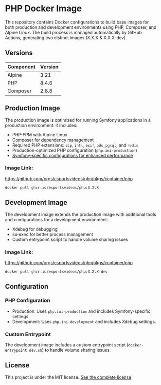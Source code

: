 # PHP Docker Image

This repository contains Docker configurations to build base images for both production and development environments using PHP, Composer, and Alpine Linux.
The build process is managed automatically by GitHub Actions, generating two distinct images (X.X.X & X.X.X-dev).

## Versions

| Component | Version |
|-----------|---------|
| Alpine    | 3.21    |
| PHP       | 8.4.6   |
| Composer  | 2.8.8   |

## Production Image

The production image is optimized for running Symfony applications in a production environment. It includes:

- PHP-FPM with Alpine Linux
- Composer for dependency management
- Required PHP extensions: `zip`, `intl`, `exif`, `pdo_pgsql`, and `redis`
- Production-optimized PHP configuration (`php.ini-production`)
- [Symfony-specific configurations for enhanced performance](https://symfony.com/doc/current/performance.html)

### Image Link:

https://github.com/orgs/esportsvideos/php/pkgs/container/php

```
docker pull ghcr.io/esportsvideos/php:X.X.X
```

## Development Image

The development image extends the production image with additional tools and configurations for a development environment:

- Xdebug for debugging
- su-exec for better process management
- Custom entrypoint script to handle volume sharing issues

### Image Link:

https://github.com/orgs/esportsvideos/php/pkgs/container/php

```
docker pull ghcr.io/esportsvideos/php:X.X.X-dev
```


## Configuration

### PHP Configuration

- Production: Uses `php.ini-production` and includes Symfony-specific settings.
- Development: Uses `php.ini-development` and includes Xdebug settings.

### Custom Entrypoint

The development image includes a custom entrypoint script (`docker-entrypoint.dev.sh`) to handle volume sharing issues.

## License

This project is under the MIT license. [See the complete license](LICENSE)
